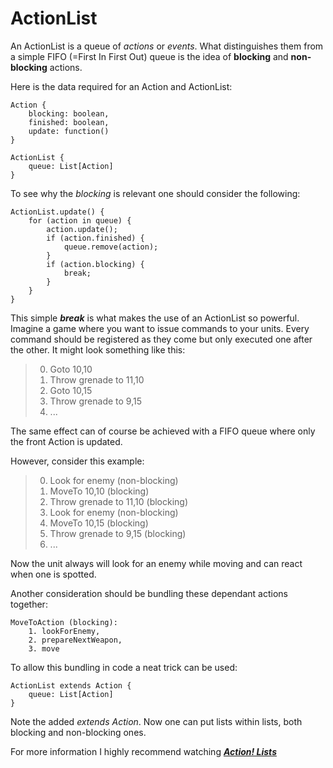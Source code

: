 # ActionList

An ActionList is a queue of *actions* or *events*. What distinguishes them from a simple FIFO (=First In First Out) queue is the idea of **blocking** and **non-blocking** actions.

Here is the data required for an Action and ActionList:
```
Action {
	blocking: boolean,
	finished: boolean,
	update: function()
}
```
```
ActionList {
	queue: List[Action]
}
```

To see why the *blocking* is relevant one should consider the following:
```
ActionList.update() {
	for (action in queue) {
		action.update();
		if (action.finished) {
			queue.remove(action);
		}		
		if (action.blocking) {
			break;
		}
	}
}
```

This simple ***break*** is what makes the use of an ActionList so powerful. Imagine a game where you want to issue commands to your units. Every command should be registered as they come but only executed one after the other. It might look something like this:

> 0. Goto 10,10
> 0. Throw grenade to 11,10
> 0. Goto 10,15
> 0. Throw grenade to 9,15
> 0. ...

The same effect can of course be achieved with a FIFO queue where only the front Action is updated.

However, consider this example:

> 0. Look for enemy (non-blocking)
> 0. MoveTo 10,10 (blocking)
> 0. Throw grenade to 11,10 (blocking)
> 0. Look for enemy (non-blocking)
> 0. MoveTo 10,15 (blocking)
> 0. Throw grenade to 9,15 (blocking)
> 0. ...

Now the unit always will look for an enemy while moving and can react when one is spotted.

Another consideration should be bundling these dependant actions together:
```
MoveToAction (blocking):
	1. lookForEnemy,
	2. prepareNextWeapon,
	3. move
```

To allow this bundling in code a neat trick can be used:
```
ActionList extends Action {
	queue: List[Action]
}
```

Note the added *extends Action*. Now one can put lists within lists, both blocking and non-blocking ones.

For more information I highly recommend watching ***[Action! Lists](https://www.youtube.com/watch?v=o6CaB-hmqoE)***